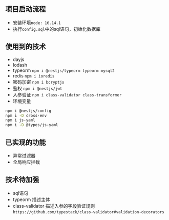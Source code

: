 ## 项目启动流程
- 安装环境`node: 16.14.1`
- 执行`config.sql`中的sql语句，初始化数据库

## 使用到的技术
- dayjs
- lodash
- typeorm `npm i @nestjs/typeorm typeorm mysql2`
- redis `npm i ioredis`
- 密码加密 `npm i bcryptjs`
- 鉴权 `npm i @nestjs/jwt`
- 入参验证 `npm i class-validator class-transformer`
- 环境变量
```bash
npm i @nestjs/config
npm i -D cross-env
npm i js-yaml
npm i -D @types/js-yaml
```

## 已实现的功能
- 异常过滤器
- 全局响应拦截
<!-- 角色权限验证 -->
<!-- 日志 -->
<!-- 验证码登录 -->

## 技术待加强
- sql语句
- typeorm 描述主体
- class-validator 描述入参的字段验证规则 `https://github.com/typestack/class-validator#validation-decorators`